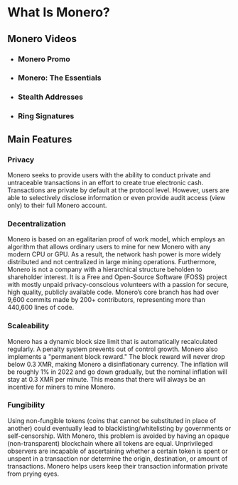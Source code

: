 # What Is Monero?

## Monero Videos

- ### Monero Promo
- ### Monero: The Essentials
- ### Stealth Addresses
- ### Ring Signatures

## Main Features

### Privacy

Monero seeks to provide users with the ability to conduct private and untraceable transactions in an effort to create true electronic cash. Transactions are private by default at the protocol level. However, users are able to selectively disclose information or even provide audit access (view only) to their full Monero account.

### Decentralization

Monero is based on an egalitarian proof of work model, which employs an algorithm that allows ordinary users to mine for new Monero with any modern CPU or GPU. As a result, the network hash power is more widely distributed and not centralized in large mining operations. Furthermore, Monero is not a company with a hierarchical structure beholden to shareholder interest. It is a Free and Open-Source Software (FOSS) project with mostly unpaid privacy-conscious volunteers with a passion for secure, high quality, publicly available code. Monero’s core branch has had over 9,600 commits made by 200+ contributors, representing more than 440,600 lines of code.

### Scaleability

Monero has a dynamic block size limit that is automatically recalculated regularly. A penalty system prevents out of control growth. Monero also implements a "permanent block reward." The block reward will never drop below 0.3 XMR, making Monero a disinflationary currency. The inflation will be roughly 1% in 2022 and go down gradually, but the nominal inflation will stay at 0.3 XMR per minute. This means that there will always be an incentive for miners to mine Monero.

### Fungibility

Using non-fungible tokens (coins that cannot be substituted in place of another) could eventually lead to blacklisting/whitelisting by governments or self-censorship. With Monero, this problem is avoided by having an opaque (non-transparent) blockchain where all tokens are equal. Unprivileged observers are incapable of ascertaining whether a certain token is spent or unspent in a transaction nor determine the origin, destination, or amount of transactions. Monero helps users keep their transaction information private from prying eyes.
